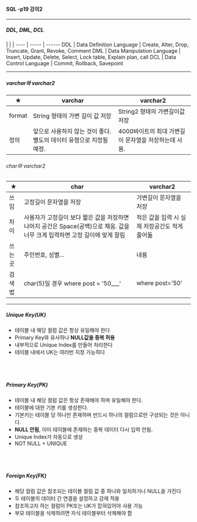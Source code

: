 #### SQL -p19 강의2

---
##### DDL, DML, DCL

 | | | 
---- | ----- | ------
DDL | Data Definition Language | Create, Alter, Drop, Truncate, Grant, Revoke, Comment
DML | Data Manipulation Language | Insert, Update, Delete, Select, Lock table, Explain plan, call
DCL | Data Control Language | Commit, Rollback, Savepoint


---

##### varchar와 varchar2

★  |  varchar | varchar2
---- | ----- | ------
format | String 형태의 가변 길이 값 저장 | String2 형태의 가변길이값 저장
정의 | 앞으로 사용하지 않는 것이 좋다. 별도의 데이터 유형으로 지정될 예정. | 4000바이트의 최대 가변길이 문자열을 저장하는데 사용. 


###### char와 varchar2

★  |  char | varchar2
---- | ----- | ------
쓰임 | 고정길이 문자열을 저장 | 가변길이 문자열을 저장
차이 | 사용자가 고정길이 보다 짧은 값을 저장하면 나머지 공간은 Space(공백)으로 채움. 값을 너무 크게 입력하면 고정 길이에 맞게 잘림 | 적은 값을 입력 시 실제 저장공간도 적게 줄어듦
쓰는곳 | 주민번호, 성별... | 내용
검색법 | char(5)일 경우 where post = '50___' | where post='50'

----


##### Unique Key(UK)
- 테이블 내 해당 컬럼 값은 항상 유일해야 한다
- Primary Key와 유사하나 **NULL값을 중복 허용**
- 내부적으로 Unique Index를 만들어 처리한다
- 테이블 내에서 UK는 여러번 지정 가능하다
<br><br>
<br><br>
##### Primary Key(PK)
- 테이블 내 해당 컬럼 값은 항상 존재해야 하며 유일해야 한다.
- 테이블에 대한 기본 키를 생성한다.
- 기본키는 테이블 당 하나만 존재하며 반드시 하나의 컬럼으로만 구성되는 것은 아니다.
- **NULL 안됨**, 이미 테이블에 존재하는 중복 데이터 다시 입력 안됨.
- Unique Index가 자동으로 생성
- NOT NULL + UNIQUE
<br><br>
<br><br>
##### Foreign Key(FK)
- 해당 컬럼 값은 참조되는 테이블 컬럼 값 중 하나와 일치하거나 NULL을 가진다
- 두 테이블의 데이터 간 연결을 설정하고 강제 적용
- 참조하고자 하는 컬럼이 PK또는 UK가 잡혀있어야 사용 가능
- 부모 테이블을 삭제하려면 자식 테이블부터 삭제해야 함